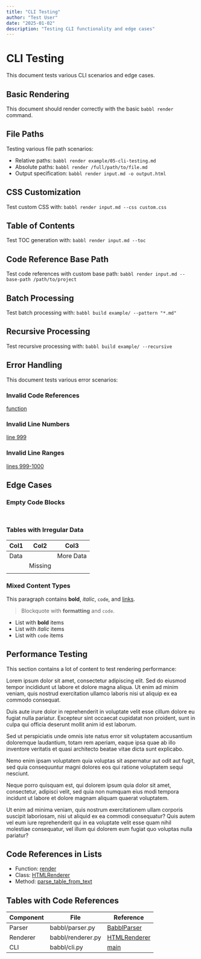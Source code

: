 ```yaml
---
title: "CLI Testing"
author: "Test User"
date: "2025-01-02"
description: "Testing CLI functionality and edge cases"
---
```


# CLI Testing

This document tests various CLI scenarios and edge cases.

## Basic Rendering

This document should render correctly with the basic `babbl render` command.

## File Paths

Testing various file path scenarios:

- Relative paths: `babbl render example/05-cli-testing.md`
- Absolute paths: `babbl render /full/path/to/file.md`
- Output specification: `babbl render input.md -o output.html`

## CSS Customization

Test custom CSS with: `babbl render input.md --css custom.css`

## Table of Contents

Test TOC generation with: `babbl render input.md --toc`

## Code Reference Base Path

Test code references with custom base path: `babbl render input.md --base-path /path/to/project`

## Batch Processing

Test batch processing with: `babbl build example/ --pattern "*.md"`

## Recursive Processing

Test recursive processing with: `babbl build example/ --recursive`

## Error Handling

This document tests various error scenarios:

### Invalid Code References

[function](../nonexistent/file.py#function)

### Invalid Line Numbers

[line 999](../babbl/cli.py#L999)

### Invalid Line Ranges

[lines 999-1000](../babbl/cli.py#L999-L1000)

## Edge Cases

### Empty Code Blocks

```


```

### Tables with Irregular Data

| Col1 | Col2 | Col3 |
|------|------|------|
| Data | | More Data |
| | Missing | |
| | | |

### Mixed Content Types

This paragraph contains **bold**, *italic*, `code`, and [links](https://example.com).

> Blockquote with **formatting** and `code`.

- List with **bold** items
- List with *italic* items  
- List with `code` items

## Performance Testing

This section contains a lot of content to test rendering performance:

Lorem ipsum dolor sit amet, consectetur adipiscing elit. Sed do eiusmod tempor incididunt ut labore et dolore magna aliqua. Ut enim ad minim veniam, quis nostrud exercitation ullamco laboris nisi ut aliquip ex ea commodo consequat.

Duis aute irure dolor in reprehenderit in voluptate velit esse cillum dolore eu fugiat nulla pariatur. Excepteur sint occaecat cupidatat non proident, sunt in culpa qui officia deserunt mollit anim id est laborum.

Sed ut perspiciatis unde omnis iste natus error sit voluptatem accusantium doloremque laudantium, totam rem aperiam, eaque ipsa quae ab illo inventore veritatis et quasi architecto beatae vitae dicta sunt explicabo.

Nemo enim ipsam voluptatem quia voluptas sit aspernatur aut odit aut fugit, sed quia consequuntur magni dolores eos qui ratione voluptatem sequi nesciunt.

Neque porro quisquam est, qui dolorem ipsum quia dolor sit amet, consectetur, adipisci velit, sed quia non numquam eius modi tempora incidunt ut labore et dolore magnam aliquam quaerat voluptatem.

Ut enim ad minima veniam, quis nostrum exercitationem ullam corporis suscipit laboriosam, nisi ut aliquid ex ea commodi consequatur? Quis autem vel eum iure reprehenderit qui in ea voluptate velit esse quam nihil molestiae consequatur, vel illum qui dolorem eum fugiat quo voluptas nulla pariatur?

## Code References in Lists

- Function: [render](../babbl/cli.py#render)
- Class: [HTMLRenderer](../babbl/renderer.py#HTMLRenderer)
- Method: [parse_table_from_text](../babbl/elements.py#parse_table_from_text)

## Tables with Code References

| Component | File | Reference |
|-----------|------|-----------|
| Parser | babbl/parser.py | [BabblParser](../babbl/parser.py#BabblParser) |
| Renderer | babbl/renderer.py | [HTMLRenderer](../babbl/renderer.py#HTMLRenderer) |
| CLI | babbl/cli.py | [main](../babbl/cli.py#main) | 